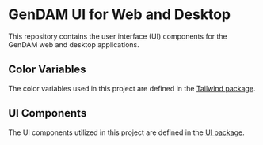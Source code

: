# GenDAM UI for Web and Desktop

This repository contains the user interface (UI) components for the GenDAM web and desktop applications.

## Color Variables

The color variables used in this project are defined in the [Tailwind package](../../packages/tailwind).

## UI Components

The UI components utilized in this project are defined in the [UI package](../../packages/ui).
